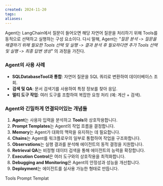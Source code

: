 ```yaml
---
created: 2024-11-20
tags: 
aliases:
---
```

Agent는 LangChain에서 질문이 들어오면 해당 자연어 질문을 처리하기 위해 Tools를 동적으로 선택하고 실행하는 구성 요소이다.
다시 말해, Agent는 *"질문 분석 -> 질문을 해결하기 위해 필요한 Tools 선택 및 실행 -> 결과 분석 후 필요하다면 추가 Tools 선택 및 실행 -> 최종 답변 생성"* 의 과정을 가진다.

### Agent의 사용 사례

- **SQLDatabaseTool과 통합**: 자연어 질문을 SQL 쿼리로 변환하여 데이터베이스 조회.
- **검색 및 QA**: 문서 검색기를 사용하여 특정 정보를 찾아 응답.
- **멀티 도구 작업**: 여러 도구를 조합하여 복잡한 요청 처리 (예: 계산 + 검색).


### Agent와 긴밀하게 연결되어있는 개념들
1. **Agent**는 사용자 입력을 분석하고 **Tools**와 상호작용합니다.
2. **Prompt Templates**는 Agent의 작업 흐름을 결정합니다.
3. **Memory**는 Agent가 대화의 맥락을 유지하는 데 필요합니다.
4. **Chains**는 Agent를 워크플로우의 일부로 통합하여 작업을 구조화합니다.
5. **Observations**는 실행 결과를 분석해 에이전트의 동적 결정을 지원합니다.
6. **Retrieval QA**는 비정형 데이터 검색을 통해 에이전트의 능력을 확장합니다.
7. **Execution Control**은 여러 도구와의 상호작용을 최적화합니다.
8. **Debugging and Monitoring**은 Agent의 안정성과 성능을 개선합니다.
9. **Deployment**는 에이전트를 실사용 가능한 형태로 만듭니다.

Tools
Prompt Templat